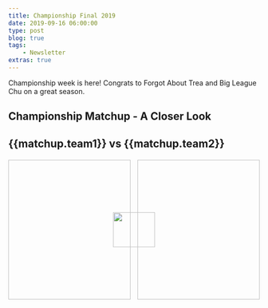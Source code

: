 ```yaml
---
title: Championship Final 2019
date: 2019-09-16 06:00:00
type: post
blog: true
tags:
    - Newsletter
extras: true
---
```


Championship week is here! Congrats to Forgot About Trea and Big League Chu on a great season.

## Championship Matchup - A Closer Look
<div class="weekContainer" v-for="week in weeks">

<div class="matchupContainer" v-for="matchup in week.matchups">

<!-- add records and place in division -->
<h2>{{matchup.team1}} vs {{matchup.team2}}</h2>
<div class="matchupImages">
<img class="team1Img" :src="matchup.team1Img">
<img class="vsLogo" src="http://static1.comicvine.com/uploads/original/11112/111129141/5440487-1122329314-52705.png">
<img class="team2Img" :src="matchup.team2Img">
</div>
<p :inner-html.prop="matchup.story | newLines"></p>

</div>

</div>


<style>
.authorName {
    font-size: 1rem;
}

.titleHug {
    margin-bottom: .3em;
}

.articleContainer {
    display: grid;
    grid-template-columns: auto auto;
    grid-row-gap: 1em;
    grid-column-gap: 1em;
}

@media only screen and (max-width: 1024px) {
    .articleContainer {
        grid-template-columns: auto;
    }
}

.article {
    box-shadow: 0 4px 6px 0 hsla(0, 0%, 0%, 0.2);
    cursor: pointer;
}

.article:hover {
    box-shadow: 0 8px 12px 0 hsla(0, 0%, 0%, 0.4);
}

.article > img {
    display: block;
    width: 100%;
    height: 20em;
    object-fit: cover;
}

.article > div {
    padding: 1em;
    height: 3em;
}

.article h3 {
    margin: 0;
}

.article h3, .article span {
    color: #2c3e50;
}


.matchupImages {
    margin-top: 20px;
    display: grid;
    grid-template-columns: repeat(6, 1fr);
    grid-column-gap: 1em;
    grid-auto-rows: 20em;
}

/* @media (max-width: 1024px) {
    .matchupImages {
        grid-template-columns: auto;
        grid-row-gap: 1em;
    }
} */

.matchupImages > img {
    height: 20em;
    object-fit: cover;
}

.matchupImages > .team1Img { grid-column: 1 / 4; grid-row: 1; width: 100%; }
.matchupImages > .vsLogo { grid-column: 3 / 5; grid-row: 1; z-index: 1; height: 5em; width: 6em; margin: auto; }
.matchupImages > .team2Img { grid-column: 4 / 7; grid-row: 1; width: 100%; }

@media (max-width: 900px) {
   .matchupImages {
       grid-template-columns: auto;
       grid-template-rows: repeat(6, 1fr);
       grid-row-gap: 1em;
    }
   .matchupImages > .team1Img { grid-row: 1 / 4; grid-column: 1; }
   .matchupImages > .vsLogo { grid-row: 2 / 6; grid-column: 1; }
   .matchupImages > .team2Img { grid-row: 4 / 7; grid-column: 1; }
}
</style>

<script>
export default {
    data() {
        return {
            weeks: [
                {
                    matchups: [
                        {
                            team1: "The Emporium",
                            team1Img: "http://www.trbimg.com/img-5ab9a0e2/turbine/ct-spt-cubs-yu-darvish-notes-20180326",
                            team2: "Team !Ponche!",
                            team2Img: "https://img.mlbstatic.com/mlb-images/image/private/t_2x1/t_w1536/mlb/zzcpwjsc8jwdlnxyuxo6.jpg",
                            story: "The Emporium had a busy week winning a close matchup and simultaneously rebranding the team. The injury bug has also been busy lately taking out Emporium stars Christian Yelich, Jose Ramirez, and Anthony Rizzo. Nevertheless, the team is lifted by their new full-priced status. \n Team !Ponche! snuck past Big League Chu with the tiebreaker and some stellar pitching. The offense cooled off just a touch, but there is still some healthy firepower there. The tantalizing luck charms of David Peralta and Jake Arrieta remain entrenched in the lineup and ready for the championship bout. \n The Emporium is limping into the final. Has the Team !Ponche! offense cooled enough for things to stay close? The matchup could be another close one as both rotations and bullpens could easily swing the fate of the 2019 UDL champion."
                        }
                    ]
                }
            ]
        };
    },
    filters: {
        newLines: function(str){
            return str.replace(/(\r\n|\n|\r)/gm, "<br><br>")
        }
    }
}
</script>
